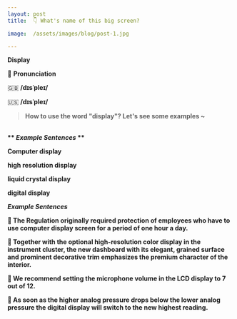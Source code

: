 ```yaml
---
layout: post
title:  👇 What's name of this big screen?

image:  /assets/images/blog/post-1.jpg

---
```

**Display**

📢 <B>Pronunciation</B>

🇬🇧  <B>/dɪsˈpleɪ/</B>  

🇺🇸  <B>/dɪsˈpleɪ/<B>





> How to use the word "display"? Let's see some examples ~ 

<br>
**<i> <B> Example Sentences </B></i>**

Computer display

high resolution display

liquid crystal display

digital display


**<i> <B> Example Sentences </B></i>**

📍 The Regulation originally required protection of employees who have to use computer <B>display</B> screen for a period of one hour a day. <br>

📍 Together with the optional high-resolution color <B>display</B> in the instrument cluster, the new dashboard with its elegant, grained surface and prominent decorative trim emphasizes the premium character of the interior. <br>

📍 We recommend setting the microphone volume in the LCD <B>display</B> to 7 out of 12.<br>

📍 As soon as the higher analog pressure drops below the lower analog pressure the digital <B>display</B> will switch to the new highest reading. <br>